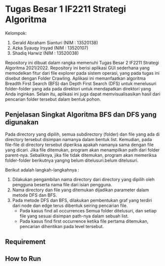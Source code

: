 # Tugas Besar 1 IF2211 Strategi Algoritma

Kelompok:

1. Gerald Abraham Sianturi (NIM : 13520138)
2. Azka Syauqy Irsyad (NIM : 13520107)
3. Shadiq Harwiz (NIM : 13520038)

Repository ini dibuat dalam rangka memenuhi Tugas Besar 2 IF2211 Strategi Algoritma 2021/2022. Repository ini berisi aplikasi GUI sederhana yang memodelkan fitur dari file explorer pada sistem operasi, yang pada tugas ini disebut dengan Folder Crawling. Aplikasi ini memanfaatkan algoritma Breadth First Search (BFS) dan Depth First Search (DFS) untuk menelusuri folder-folder yang ada pada direktori untuk mendapatkan direktori yang Anda inginkan. Selain itu, aplikasi ini juga dapat memvisualisasikan hasil dari pencarian folder tersebut dalam bentuk pohon.

## Penjelasan Singkat Algoritma BFS dan DFS yang digunakan

Pada directory yang dipilih, semua subdirectory (folder) dan file yang ada di directory tersebut disimpan namanya dalam bentuk list. Kemudian, pada file-file di directory tersebut diperiksa apakah namanya sama dengan file yang dicari. Jika file ditemukan, program akan menampilkan path dari folder parent-nya. Sebaliknya, jika file tidak ditemukan, program akan memeriksa folder-folder berikutnya yangng belum ditelusuri.belum ditelusuri.

Berikut adalah langkah-langkahnya :

1. Dilakukan pengambilan nama directory dari directory yang dipilih oleh pengguna beserta nama file dari isian pengguna.
2. Nama directory dan file yang ditemukan dijadikan parameter dalam metode DFS dan BFS.
3. Pada metode DFS dan BFS, dilakukan pembentukan graf yang terdiri dari node dan edge terus dibentuk seiring pencarian file.
    - Pada kasus find all occurrences Semua folder ditelusuri, dan setiap file yang sesuai disimpan path-nya dalam sebuah list.
    - Pada kasus find first occurrence ketika file pertama ditemukan, pencarian dihentikan pada level tersebut.

## Requirement

## How to Run
